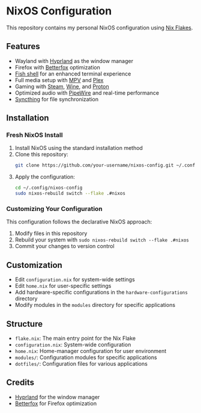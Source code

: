 # NixOS Configuration

This repository contains my personal NixOS configuration using [Nix Flakes](https://nixos.wiki/wiki/Flakes).

## Features

- Wayland with [Hyprland](https://github.com/hyprwm/Hyprland) as the window manager
- Firefox with [Betterfox](https://github.com/yokoffing/Betterfox) optimization
- [Fish shell](https://github.com/fish-shell/fish-shell) for an enhanced terminal experience
- Full media setup with [MPV](https://github.com/mpv-player/mpv) and [Plex](https://github.com/plexinc/pms-docker)
- Gaming with [Steam](https://store.steampowered.com/), [Wine](https://github.com/wine-mirror/wine), and [Proton](https://github.com/ValveSoftware/Proton)
- Optimized audio with [PipeWire](https://github.com/PipeWire/pipewire) and real-time performance
- [Syncthing](https://github.com/syncthing/syncthing) for file synchronization

## Installation

### Fresh NixOS Install

1. Install NixOS using the standard installation method
2. Clone this repository:
	```bash
	git clone https://github.com/your-username/nixos-config.git ~/.config/nixos-config
	```
3. Apply the configuration:
	```bash
	cd ~/.config/nixos-config
	sudo nixos-rebuild switch --flake .#nixos
	```

### Customizing Your Configuration

This configuration follows the declarative NixOS approach:

1. Modify files in this repository
2. Rebuild your system with `sudo nixos-rebuild switch --flake .#nixos`
3. Commit your changes to version control

## Customization

- Edit `configuration.nix` for system-wide settings
- Edit `home.nix` for user-specific settings
- Add hardware-specific configurations in the `hardware-configurations` directory
- Modify modules in the `modules` directory for specific applications

## Structure

- `flake.nix`: The main entry point for the Nix Flake
- `configuration.nix`: System-wide configuration
- `home.nix`: Home-manager configuration for user environment
- `modules/`: Configuration modules for specific applications
- `dotfiles/`: Configuration files for various applications

## Credits

- [Hyprland](https://github.com/hyprwm/Hyprland) for the window manager
- [Betterfox](https://github.com/yokoffing/Betterfox) for Firefox optimization 